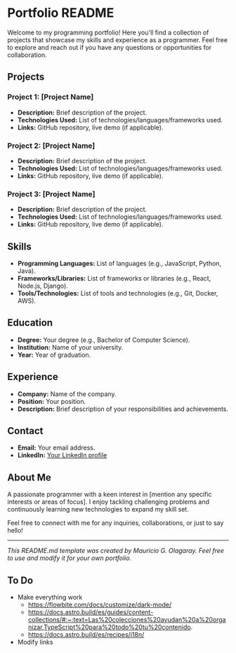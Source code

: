 # Portfolio README

Welcome to my programming portfolio! Here you'll find a collection of projects that showcase my skills and experience as a programmer. Feel free to explore and reach out if you have any questions or opportunities for collaboration.

## Projects

### Project 1: [Project Name]

- **Description:** Brief description of the project.
- **Technologies Used:** List of technologies/languages/frameworks used.
- **Links:** GitHub repository, live demo (if applicable).

### Project 2: [Project Name]

- **Description:** Brief description of the project.
- **Technologies Used:** List of technologies/languages/frameworks used.
- **Links:** GitHub repository, live demo (if applicable).

### Project 3: [Project Name]

- **Description:** Brief description of the project.
- **Technologies Used:** List of technologies/languages/frameworks used.
- **Links:** GitHub repository, live demo (if applicable).

## Skills

- **Programming Languages:** List of languages (e.g., JavaScript, Python, Java).
- **Frameworks/Libraries:** List of frameworks or libraries (e.g., React, Node.js, Django).
- **Tools/Technologies:** List of tools and technologies (e.g., Git, Docker, AWS).

## Education

- **Degree:** Your degree (e.g., Bachelor of Computer Science).
- **Institution:** Name of your university.
- **Year:** Year of graduation.

## Experience

- **Company:** Name of the company.
- **Position:** Your position.
- **Description:** Brief description of your responsibilities and achievements.

## Contact

- **Email:** Your email address.
- **LinkedIn:** [Your LinkedIn profile](https://www.linkedin.com/your_profile)

## About Me

A passionate programmer with a keen interest in [mention any specific interests or areas of focus]. I enjoy tackling challenging problems and continuously learning new technologies to expand my skill set.

Feel free to connect with me for any inquiries, collaborations, or just to say hello!

---

*This README.md template was created by Mauricio G. Olagaray. Feel free to use and modify it for your own portfolio.*

## To Do

- Make everything work
    - https://flowbite.com/docs/customize/dark-mode/
    - https://docs.astro.build/es/guides/content-collections/#:~:text=Las%20colecciones%20ayudan%20a%20organizar,TypeScript%20para%20todo%20tu%20contenido.
    - https://docs.astro.build/es/recipes/i18n/
- Modify links


